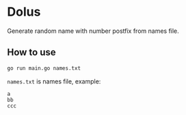 # Dolus

Generate random name with number postfix from names file.

## How to use

```sh
go run main.go names.txt
```

`names.txt` is names file, example:

```text
a
bb
ccc
```
